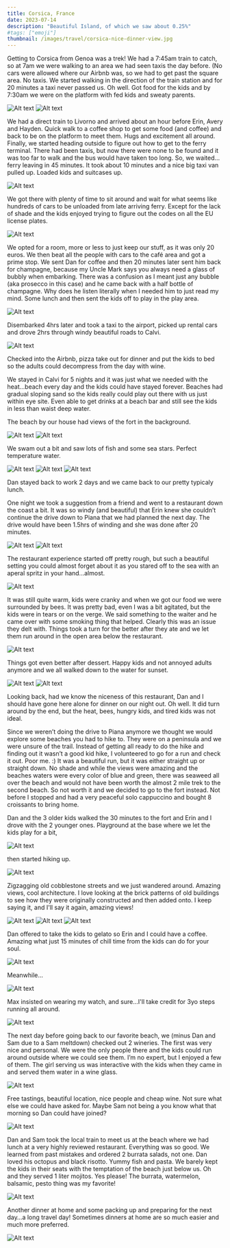 ```yaml
---
title: Corsica, France
date: 2023-07-14
description: "Beautiful Island, of which we saw about 0.25%"
#tags: ["emoji"]
thumbnail: /images/travel/corsica-nice-dinner-view.jpg
---
```


Getting to Corsica from Genoa was a trek! We had a 7:45am train to catch, so at 7am we were walking to an area we had seen taxis the day before. (No cars were allowed where our Airbnb was, so we had to get past the square area. No taxis. We started walking in the direction of the train station and for 20 minutes a taxi never passed us. Oh well. Got food for the kids and by 7:30am we were on the platform with fed kids and sweaty parents.

![Alt text](/images/travel/corsia-train-platform.jpg)
![Alt text](/images/travel/corsica-sweating-train.jpg)

We had a direct train to Livorno and arrived about an hour before Erin, Avery and Hayden. Quick walk to a coffee shop to get some food (and coffee) and back to be on the platform to meet them. Hugs and excitement all around. Finally, we started heading outside to figure out how to get to the ferry terminal. There had been taxis, but now there were none to be found and it was too far to walk and the bus would have taken too long. So, we waited…ferry leaving in 45 minutes. It took about 10 minutes and a nice big taxi van pulled up. Loaded kids and suitcases up. 

![Alt text](/images/travel/corsica-taxi.jpg)

We got there with plenty of time to sit around and wait for what seems like hundreds of cars to be unloaded from late arriving ferry. Except for the lack of shade and the kids enjoyed trying to figure out the codes on all the EU license plates.

![Alt text](/images/travel/corsica-ferry-waiting.jpg)

We opted for a room, more or less to just keep our stuff, as it was only 20 euros.  We then beat all the people with cars to the café area and got a prime stop. We sent Dan for coffee and then 20 minutes later sent him back for champagne, because my Uncle Mark says you always need a glass of bubbly when embarking. There was a confusion as I meant just any bubble (aka prosecco in this case) and he came back with a half bottle of champagne. Why does he listen literally when I needed him to just read my mind. Some lunch and then sent the kids off to play in the play area.

![Alt text](/images/travel/corsica-ferry-ball-pit.jpg)

Disembarked 4hrs later and took a taxi to the airport, picked up rental cars and drove 2hrs through windy beautiful roads to Calvi. 

![Alt text](/images/travel/corsica-drive-to-calvi.jpg)

Checked into the Airbnb, pizza take out for dinner and put the kids to bed so the adults could decompress from the day with wine.

We stayed in Calvi for 5 nights and it was just what we needed with the heat…beach every day and the kids could have stayed forever. Beaches had gradual sloping sand so the kids really could play out there with us just within eye site. Even able to get drinks at a beach bar and still see the kids in less than waist deep water.

The beach by our house had views of the fort in the background.

![Alt text](/images/travel/corsica-beach-day1.1.jpg)
![Alt text](/images/travel/corsica-beach-day1.jpg)


We swam out a bit and saw lots of fish and some sea stars. Perfect temperature water.

![Alt text](/images/travel/corsica-beach-day2-ben.jpg)
![Alt text](/images/travel/corsica-beach-day2-sam.jpg)
![Alt text](/images/travel/corsica-beach-day2-water.jpg)

Dan stayed back to work 2 days and we came back to our pretty typicaly lunch.

One night we took a suggestion from a friend and went to a restaurant down the coast a bit. It was so windy (and beautiful) that Erin knew she couldn’t continue the drive down to Piana that we had planned the next day. The drive would have been 1.5hrs of winding and she was done after 20 minutes. 

![Alt text](/images/travel/corsica-nice-dinner-drive2.jpg)
![Alt text](/images/travel/corsica-nice-dinner-drive3.jpg)

The restaurant experience started off pretty rough, but such a beautiful setting you could almost forget about it as you stared off to the sea with an aperal spritz in your hand...almost. 

![Alt text](/images/travel/corsica-nice-dinner-eating.jpg)

It was still quite warm, kids were cranky and when we got our food we were surrounded by bees. It was pretty bad, even I was a bit agitated, but the kids were in tears or on the verge. We said something to the waiter and he came over with some smoking thing that helped. Clearly this was an issue they delt with. Things took a turn for the better after they ate and we let them run around in the open area below the restaurant. 

![Alt text](/images/travel/corsica-nice-dinner-grounds.jpg)

Things got even better after dessert. Happy kids and not annoyed adults anymore and we all walked down to the water for sunset. 

![Alt text](/images/travel/corsica-nice-dinner-view.jpg)
![Alt text](/images/travel/corsica-nice-dinner-family.jpg)

Looking back, had we know the niceness of this restaurant, Dan and I should have gone here alone for dinner on our night out. Oh well. It did turn around by the end, but the heat, bees, hungry kids, and tired kids was not ideal.

Since we weren’t doing the drive to Piana anymore we thought we would explore some beaches you had to hike to. They were on a peninsula and we were unsure of the trail. Instead of getting all ready to do the hike and finding out it wasn’t a good kid hike, I volunteered to go for a run and check it out. Poor me. :) It was a beautiful run, but it was either straight up or straight down. No shade and while the views were amazing and the beaches waters were every color of blue and green, there was seaweed all over the beach and would not have been worth the almost 2 mile trek to the second beach. So not worth it and we decided to go to the fort instead. Not before I stopped and had a very peaceful solo cappuccino and bought 8 croissants to bring home.

Dan and the 3 older kids walked the 30 minutes to the fort and Erin and I drove with the 2 younger ones. Playground at the base where we let the kids play for a bit,

![Alt text](/images/travel/corsica-playground.jpg)

then started hiking up.

![Alt text](/images/travel/corsica-fort.jpg)

Zigzagging old cobblestone streets and we just wandered around. Amazing views, cool architecture. I love looking at the brick patterns of old buildings to see how they were originally constructed and then added onto. I keep saying it, and I'll say it again, amazing views!

![Alt text](/images/travel/corsica-fort2.jpg)
![Alt text](/images/travel/corsica-fort3.jpg)
![Alt text](/images/travel/corsica-fort4.jpg)

Dan offered to take the kids to gelato so Erin and I could have a coffee. Amazing what just 15 minutes of chill time from the kids can do for your soul.

![Alt text](/images/travel/corsica-fort-coffee.jpg)

Meanwhile...

![Alt text](/images/travel/corsica-ice-cream.jpg)

Max insisted on wearing my watch, and sure...I'll take credit for 3yo steps running all around.

![Alt text](/images/travel/corsica-max-couting-steps.jpg)

The next day before going back to our favorite beach, we (minus Dan and Sam due to a Sam meltdown) checked out 2 wineries. The first was very nice and personal. We were the only people there and the kids could run around outside where we could see them. I’m no expert, but I enjoyed a few of them. The girl serving us was interactive with the kids when they came in and served them water in a wine glass. 

![Alt text](/images/travel/corisca-wine-max.jpg)

Free tastings, beautiful location, nice people and cheap wine. Not sure what else we could have asked for. Maybe Sam not being a you know what that morning so Dan could have joined?

![Alt text](/images/travel/corsica-winery.jpg)

Dan and Sam took the local train to meet us at the beach where we had lunch at a very highly reviewed restaurant. Everything was so good. We learned from past mistakes and ordered 2 burrata salads, not one. Dan loved his octopus and black risotto. Yummy fish and pasta. We barely kept the kids in their seats with the temptation of the beach just below us. Oh and they served 1 liter mojitos. Yes please! The burrata, watermelon, balsamic, pesto thing was my favorite!


![Alt text](/images/travel/corsica-nice-lunch2.jpg)

Another dinner at home and some packing up and preparing for the next day…a long travel day! Sometimes dinners at home are so much easier and much more preferred.

![Alt text](/images/travel/corsica-dinner-home.jpg)
